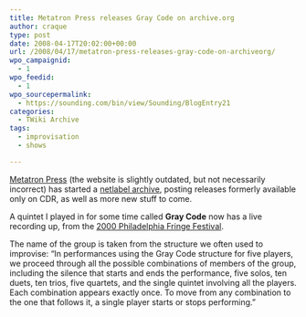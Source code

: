 ```yaml
---
title: Metatron Press releases Gray Code on archive.org
author: craque
type: post
date: 2008-04-17T20:02:00+00:00
url: /2008/04/17/metatron-press-releases-gray-code-on-archiveorg/
wpo_campaignid:
  - 1
wpo_feedid:
  - 1
wpo_sourcepermalink:
  - https://sounding.com/bin/view/Sounding/BlogEntry21
categories:
  - TWiki Archive
tags:
  - improvisation
  - shows

---
```

<a href="http://metatronpress.com" target="_blank">Metatron Press</a> (the website is slightly outdated, but not necessarily incorrect) has started a <a href="http://www.archive.org/search.php?query=collection%3Ametatron-press&sort=-publicdate" target="_blank">netlabel archive</a>, posting releases formerly available only on CDR, as well as more new stuff to come.

A quintet I played in for some time called **Gray Code** now has a live recording up, from the <a href="http://www.archive.org/details/gray-code-live-in-philadelphia-2000" target="_blank">2000 Philadelphia Fringe Festival</a>.

The name of the group is taken from the structure we often used to improvise: &#8220;In performances using the Gray Code structure for five players, we proceed through all the possible combinations of members of the group, including the silence that starts and ends the performance, five solos, ten duets, ten trios, five quartets, and the single quintet involving all the players. Each combination appears exactly once. To move from any combination to the one that follows it, a single player starts or stops performing.&#8221;
